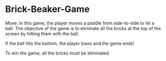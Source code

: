 # Brick-Beaker-Game
Move: In this game, the player moves a paddle from side-to-side to hit a ball. The objective of the game is to eliminate all the bricks at the top of the screen by hitting them with the ball. 

If the ball hits the bottom, the player loses and the game ends!

To win the game, all the bricks must be eliminated.
